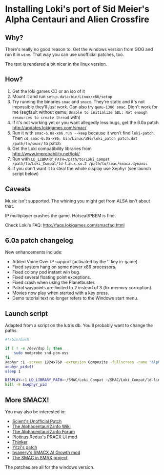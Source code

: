 # Installing Loki's port of Sid Meier's Alpha Centauri and Alien Crossfire

## Why?

There's really no good reason to. Get the windows version from GOG and run it in `wine`. That way you can use unofficial patches, too.

The text is rendered a bit nicer in the linux version.

## How?

1. Get the loki games CD or an iso of it
2. Mount it and run `setup.data/bin/Linux/x86/setup`
3. Try running the binaries `smac` and `smacx`. They're static and it's not impossible they'll *just work*. Can also try `qemu-i386 smac`. Didn't work for me (segfault without qemu; `Unable to initialize SDL: Not enough resources to create thread` with)
3. If it's not working yet or you want allegedly less bugs, get the 6.0a patch http://updates.lokigames.com/smac/
4. Run it with `smac-6.0a-x86.run --keep` because it won't find `loki-patch`. Then `cd smac-6.0a-x86; bin/Linux/x86/loki_patch patch.dat /path/to/smac/` to patch
5. Get the Loki compatibility libraries from http://www.improbability.net/loki/
6. Run with `LD_LIBRARY_PATH=/path/to/Loki_Compat /path/to/Loki_Compat/ld-linux.so.2 /path/to/smac/smacx.dynamic`
7. If you don't want it to steal the whole display use Xephyr (see launch script below)

## Caveats

Music isn't supported. The whining you might get from ALSA isn't about that.

IP multiplayer crashes the game. Hotseat/PBEM is fine.

Check Loki's FAQ: http://faqs.lokigames.com/smacfaq.html

## 6.0a patch changelog

New enhancements include:
 * Added Voice Over IP support (activated by the '\' key in-game)
 * Fixed system hang on some newer x86 processors.
 * Fixed colony pod instant win bug.
 * Fixed several floating point exceptions.
 * Fixed crash when using the Planetbuster.
 * Patrol waypoints are limited to 2 instead of 3 (fix memory corruption).
 * Movies now play when started with a key press.
 * Demo tutorial text no longer refers to the Windows start menu.

## Launch script

Adapted from a script on the lutris db. You'll probably want to change the paths.

```sh
#!/bin/bash

if [ ! -e /dev/dsp ]; then
    sudo modprobe snd-pcm-oss
fi
Xephyr :1 -screen 1024x768 -extension Composite -fullscreen -name "Alpha Centauri"&
xephyr_pid=$!
sleep 1

DISPLAY=:1 LD_LIBRARY_PATH=~/SMAC/Loki_Compat ~/SMAC/Loki_Compat/ld-linux.so.2 ~/SMAC/smac/smac.dynamic
kill -9 $xephyr_pid
```

## More SMACX!

You may also be interested in:

- [Scient's Unofficial Patch][scient]
- [The Alphacentauri2.info Wiki][ac2wiki]
- [The Alphacentauri2.info Forum][ac2forum]
- [Plotinus Redux's PRACX UI mod][pracx]
- [Thinker][thinker]
- [Yitzi's patch][yitzi]
- [bvanery's SMACX AI Growth mod][aigrowthmod]
- [The SMAC in SMAX project][smac-in-smax]

The patches are all for the windows version.

[ac2wiki]: http://alphacentauri2.info/wiki/
[ac2forum]: http://alphacentauri2.info/index.php?action=community
[pracx]: https://github.com/drazharln/pracx
[scient]: https://github.com/drazharln/scient-unofficial-smacx-patch
[thinker]: https://github.com/induktio/thinker
[yitzi]: http://alphacentauri2.info/wiki/Yitzi%27s_patch
[aigrowthmod]: http://alphacentauri2.info/index.php?topic=20959.0
[smac-in-smax]: https://github.com/drazharln/smac-in-smax
